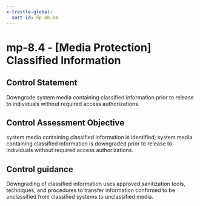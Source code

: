 ```yaml
---
x-trestle-global:
  sort-id: mp-08.04
---
```


# mp-8.4 - \[Media Protection\] Classified Information

## Control Statement

Downgrade system media containing classified information prior to release to individuals without required access authorizations.

## Control Assessment Objective

system media containing classified information is identified;
system media containing classified information is downgraded prior to release to individuals without required access authorizations.

## Control guidance

Downgrading of classified information uses approved sanitization tools, techniques, and procedures to transfer information confirmed to be unclassified from classified systems to unclassified media.
